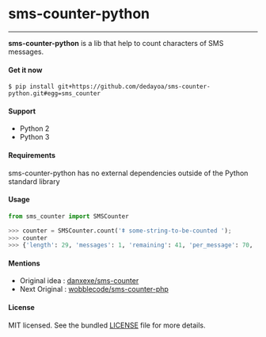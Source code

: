 # sms-counter-python
----

**sms-counter-python** is a lib that help to count characters of SMS messages.

#### Get it now
```
$ pip install git+https://github.com/dedayoa/sms-counter-python.git#egg=sms_counter
```

#### Support
* Python 2
* Python 3

#### Requirements
sms-counter-python has no external dependencies outside of the Python standard library

#### Usage
```python
from sms_counter import SMSCounter

>>> counter = SMSCounter.count('ǂ some-string-to-be-counted ');
>>> counter
>>> {'length': 29, 'messages': 1, 'remaining': 41, 'per_message': 70, 'encoding': 'UTF16'}
```

#### Mentions

* Original idea : [danxexe/sms-counter](https://github.com/danxexe/sms-counter)
* Next Original : [wobblecode/sms-counter-php](https://github.com/wobblecode/sms-counter-php/)

#### License
MIT licensed. See the bundled [LICENSE](LICENSE) file for more details.
